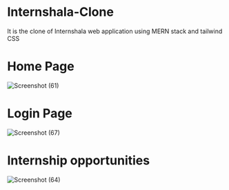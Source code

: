 # Internshala-Clone
It is the clone of Internshala web application using MERN stack and tailwind CSS

# Home Page

![Screenshot (61)](https://github.com/user-attachments/assets/1eca0b26-c11d-460f-aee5-7d23de22043c)

# Login Page

![Screenshot (67)](https://github.com/user-attachments/assets/a42641c3-7b46-45c6-b3df-4cec88ad355c)

# Internship opportunities

![Screenshot (64)](https://github.com/user-attachments/assets/015ef8fd-d91d-4180-ac6f-37044fd951eb)



